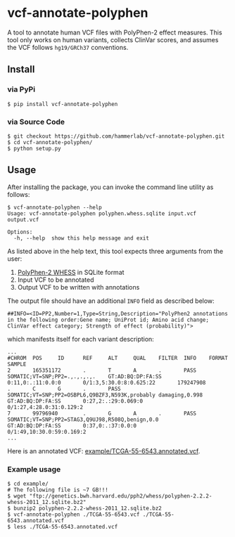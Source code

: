 # vcf-annotate-polyphen
A tool to annotate human VCF files with PolyPhen-2 effect measures.
This tool only works on human variants,
collects ClinVar scores,
and assumes the VCF follows `hg19/GRCh37` conventions.

## Install
### via PyPi
```
$ pip install vcf-annotate-polyphen
```

### via Source Code
```
$ git checkout https://github.com/hammerlab/vcf-annotate-polyphen.git
$ cd vcf-annotate-polyphen/
$ python setup.py
```

## Usage
After installing the package, you can invoke the command line utility as follows:

```
$ vcf-annotate-polyphen --help
Usage: vcf-annotate-polyphen polyphen.whess.sqlite input.vcf output.vcf

Options:
  -h, --help  show this help message and exit
```

As listed above in the help text, this tool expects three arguments from the user:

1. [PolyPhen-2 WHESS](ftp://genetics.bwh.harvard.edu/pph2/whess) in SQLite format
2. Input VCF to be annotated
3. Output VCF to be written with annotations

The output file should have an additional `INFO` field as described below:

```
##INFO=<ID=PP2,Number=1,Type=String,Description="PolyPhen2 annotations in the following order:Gene name; UniProt id; Amino acid change; ClinVar effect category; Strength of effect (probability)">
```

which manifests itself for each variant description:

```
...
#CHROM  POS     ID      REF     ALT     QUAL    FILTER  INFO    FORMAT  SAMPLE
2       165351172       .       T       A       .       PASS    SOMATIC;VT=SNP;PP2=.,.,.,.,.    GT:AD:BQ:DP:FA:SS       0:11,0:.:11:0.0:0       0/1:3,5:30.0:8:0.625:22       179247908       .       C       G       .       PASS    SOMATIC;VT=SNP;PP2=OSBPL6,Q9BZF3,N593K,probably damaging,0.998  GT:AD:BQ:DP:FA:SS       0:27,2:.:29:0.069:0     0/1:27,4:28.0:31:0.129:2
7       99796940        .       G       A       .       PASS    SOMATIC;VT=SNP;PP2=STAG3,Q9UJ98,R508Q,benign,0.0        GT:AD:BQ:DP:FA:SS       0:37,0:.:37:0.0:0       0/1:49,10:30.0:59:0.169:2
...
```

Here is an annotated VCF: [example/TCGA-55-6543.annotated.vcf](example/TCGA-55-6543.annotated.vcf).

### Example usage
```
$ cd example/
# The following file is ~7 GB!!!
$ wget "ftp://genetics.bwh.harvard.edu/pph2/whess/polyphen-2.2.2-whess-2011_12.sqlite.bz2"
$ bunzip2 polyphen-2.2.2-whess-2011_12.sqlite.bz2
$ vcf-annotate-polyphen ./TCGA-55-6543.vcf ./TCGA-55-6543.annotated.vcf
$ less ./TCGA-55-6543.annotated.vcf
```
